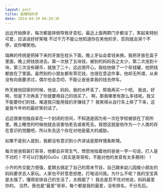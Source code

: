 ```yaml
---
layout: post
title: 能赚钱的牙
date: 2014-04-29 04:29:36
---
```




远远开始换牙，每次都是摔倒导致牙变松，最近上面两颗门牙都没了，笑起来特别可爱，应该说好好笑哦
不过千万不能让他知道你在笑他的牙，否则就会哭个不停，说你嘲笑他。


瑞典的传统是把掉下来的牙放在枕头下面，晚上牙仙会拿钱来换。我把牙放在盒子里面，晚上把钱放进去。第一次放了五块钱，被别的妈妈告之太少，第二次涨到十块，第三次没有硬币，就放了二十，远远很开心。我给他做了一个存钱罐，他把钱都放在了里面。虽然别的小朋友都有零花钱，也很在意这件事，他却无所谓，从来没有向我要求过，偶尔也会念叨，不能让爸爸拿我的钱去停车。

昨天接他回家的时候，他说，妈妈，我的水杯丢了，帮我再买一个吧。
我说，好啊，但是下次再丢了你就要用自己的钱买了。
啊，那我哪里有那么多钱呢。我又不能要你们的钱，难道我只能用我的牙赚钱了？
我笑得从自行车上摔了下来，这是我今年听的最好笑的话了。


远远很害怕独自呆在一个封闭的空间，不知道是因为有一次在学校被锁在了厕所里。晚上睡觉的时候他就会说害怕老去或者死去。我想这就是他作为一个人类的存在意识的觉醒吧，所以失去这个存在对他是最大的威胁。



如果不是别人提到，我都没有意识到小齐讲话是那样慢条斯理。

每次爸爸假装打哥哥，他都会非常生气，愤怒地指着他的爸爸一字一句说，打人是不对的！不可以打我的GuGu（其实是哥哥啦，不能对他的发音有太多期待）！

小齐的外交能力很强，星期五搞定了自己的周末节目，自己跟来幼儿园接小朋友的妈妈要求去人家玩。人家也不好意思拒绝，打电话问我。为什么不呢？我的宝宝真是太强了，懂得安排自己的生活了，太佩服了！
我总是忍不住对他说，妈妈最爱你的。
当然，我也是“最爱”哥哥，每个都是我的最爱，没有排名，不分先后。


